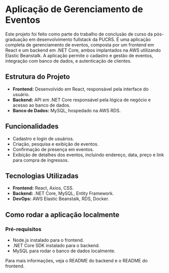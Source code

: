 # Aplicação de Gerenciamento de Eventos

Este projeto foi feito como parte do trabalho de conclusão de curso da pós-graduação em desenvolvimento fullstack da PUCRS. É uma aplicação completa de gerenciamento de eventos, composta por um frontend em React e um backend em .NET Core, ambos implantados na AWS utilizando Elastic Beanstalk. A aplicação permite o cadastro e gestão de eventos, integração com banco de dados, e autenticação de clientes.

## Estrutura do Projeto

- **Frontend:** Desenvolvido em React, responsável pela interface do usuário.
- **Backend:** API em .NET Core responsável pela lógica de negócio e acesso ao banco de dados.
- **Banco de Dados:** MySQL, hospedado na AWS RDS.

## Funcionalidades

- Cadastro e login de usuários.
- Criação, pesquisa e exibição de eventos.
- Confirmação de presença em eventos.
- Exibição de detalhes dos eventos, incluindo endereço, data, preço e link para compra de ingressos.

## Tecnologias Utilizadas

- **Frontend:** React, Axios, CSS.
- **Backend:** .NET Core, MySQL, Entity Framework.
- **DevOps:** AWS Elastic Beanstalk, RDS, Docker.

## Como rodar a aplicação localmente

### Pré-requisitos

- Node.js instalado para o frontend.
- .NET Core SDK instalado para o backend.
- MySQL para rodar o banco de dados localmente.

Para mais informações, veja o README do backend e o README do frontend.